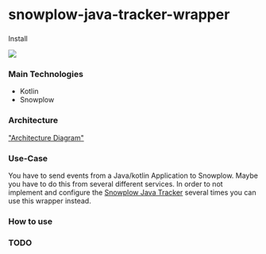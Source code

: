 # snowplow-java-tracker-wrapper

###
Install

[![](https://jitpack.io/v/upday/snowplow-java-tracker-wrapper.svg)](https://jitpack.io/#upday/snowplow-java-tracker-wrapper)

### Main Technologies

- Kotlin
- Snowplow

### Architecture

["Architecture Diagram"](./etc/snowplow-java-tracker-wrapper.png)

### Use-Case

You have to send events from a Java/kotlin Application to Snowplow. Maybe you have to do this from several different services.
In order to not implement and configure the [Snowplow Java Tracker](https://github.com/snowplow/snowplow/wiki/Java-Tracker) several times you can use this wrapper instead.


### How to use



### TODO

